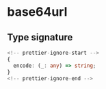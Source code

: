 # base64url

## Type signature

```typescript
<!-- prettier-ignore-start -->
{
  encode: (_: any) => string;
}
<!-- prettier-ignore-end -->
```
